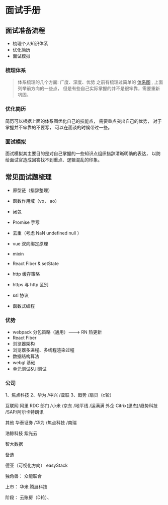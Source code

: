 # 面试手册

## 面试准备流程

- 梳理个人知识体系
- 优化简历
- 面试模拟

### 梳理体系
> 体系梳理的几个方面: 广度、深度、优势
之前有梳理过简单的 [体系图](https://naotu.baidu.com/file/9d5866fde46bfc20e87990abcfccd464) , 上面列举前方向的一些点， 但是有些自己实际掌握的并不是很牢靠，需要重新巩固。

### 优化简历
简历可以根据上面的体系图优化自己的技能点， 需要重点突出自己的优势， 对于掌握并不牢靠的不要写， 可以在面谈的时候带过一些。

### 面试模拟
面试模拟其主要目的是对自己掌握的一些知识点组织措辞清晰明确的表达， 以防给面试官造成回答找不到重点、逻辑混乱的印象。








## 常见面试题梳理
- 原型链（措辞整理）

- 函数作用域（vo， ao）

- 闭包

- Promise 手写

- 去重（考虑 NaN undefined null ） 

- vue 双向绑定原理

- mixin

- React Fiber & setState

- http 缓存策略

- https 与 http 区别

- ssl 协议

- 函数式编程



### 优势
- webpack 分包策略（通用）---> RN 热更新
- React Fiber
- 浏览器架构
- 浏览器多进程、多线程渲染过程
- 数据结构算法
- webgl 基础
- 单元测试&UI测试


### 公司
1、焦点科技
2、华为 /中兴 /亚联
3、趋势 /扇贝（c轮）

互联网 阿里 RDC 部门 /小米 /京东  /地平线 /运满满
外企 Citrix(思杰)/趋势科技 /SAP/阿尔卡特朗讯

其他 华泰证券 /华为 /焦点科技 /南瑞

浩鲸科技
紫光云

智大数据

备选

德亚（可视化方向） easyStack

独角兽：
众能联合

上市：
华米 腾展科技

阶段：
云账房（D轮）、